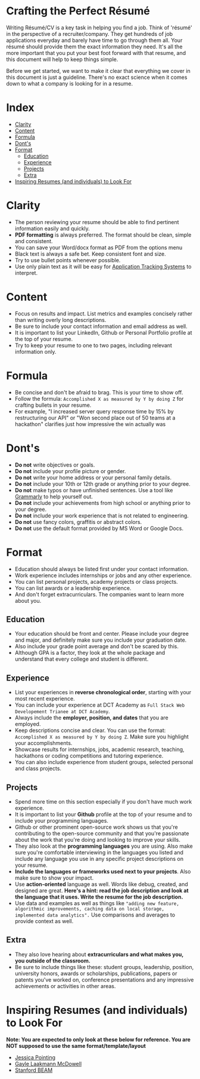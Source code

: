 # Crafting the Perfect Résumé

Writing Résumé/CV is a key task in helping you find a job. Think of 'résumé' in the perspective of a recruiter/company. They get hundreds of job applications everyday and barely have time to go through them all. Your résumé should provide them the exact information they need.  It's all the more important that you put your best foot forward with that resume, and this document will help to keep things simple.

Before we get started, we want to make it clear that everything we cover in this document is just a guideline. There's no exact science when it comes down to what a company is looking for in a resume.

# Index

* [Clarity](#clarity)
* [Content](#content)
* [Formula](#formula)
* [Dont's](#donts)
* [Format](#format)
    * [Education](#education)
    * [Experience](#experience)
    * [Projects](#projects)
    * [Extra](#extra)
* [Inspiring Resumes (and individuals) to Look For](#inspiring-resumes-and-individuals-to-look-for)

# Clarity

* The person reviewing your resume should be able to find pertinent information easily and quickly.
* **PDF formatting** is always preferred. The format should be clean, simple and consistent.
* You can save your Word/docx format as PDF from the options menu
* Black text is always a safe bet. Keep consistent font and size.
* Try to use bullet points whenever possible.
* Use only plain text as it will be easy for [Application Tracking Systems](https://en.wikipedia.org/wiki/Applicant_tracking_system) to interpret.

# Content

* Focus on results and impact. List metrics and examples concisely rather than writing overly long descriptions.
* Be sure to include your contact information and email address as well. 
* It is important to list your LinkedIn, Github or Personal Portfolio profile at the top of your resume.
* Try to keep your resume to one to two pages, including relevant information only.

# Formula

* Be concise and don't be afraid to brag. This is your time to show off.
* Follow the formula: ```Accomplished X as measured by Y by doing Z``` for crafting bullets in your resume.
* For example, "I increased server query response time by 15% by restructuring our API" or "Won second place out of 50
teams at a hackathon" clarifies just how impressive the win actually was

# Dont's

* **Do not** write objectives or goals.
* **Do not** include your profile picture or gender.
* **Do not** write your home address or your personal family details.
* **Do not** include your 10th or 12th grade or anything prior to your degree.
* **Do not** make typos or have unfinished sentences. Use a tool like [Grammarly](https://grammarly.com) to help yourself out.
* **Do not** include your achievements from high school or anything prior to your degree.
* **Do not** include your work experience that is not related to engineering.
* **Do not** use fancy colors, graffitis or abstract colors.
* **Do not** use the default format provided by MS Word or Google Docs.

# Format

* Education should always be listed first under your contact information.
* Work experience includes internships or jobs and any other experience.
* You can list personal projects, academy projects or class projects.
* You can list awards or a leadership experience. 
* And don't forget extracurriculars. The companies want to learn more about you.

## Education

* Your education should be front and center. Please include your degree and major, and definitely make sure you include your graduation date.
* Also include your grade point average and don't be scared by this.
* Although GPA is a factor, they look at the whole package and understand that every college and student is different.

## Experience

* List your experiences in **reverse chronological order**, starting with your most recent experience.
* You can include your experience at DCT Academy as ```Full Stack Web Developement Trianee at DCT Academy```.
* Always include the **employer, position, and dates** that you are employed.
* Keep descriptions concise and clear. You can use the format: ```Accomplished X as measured by Y by doing Z```. Make sure you highlight your accomplishments.
* Showcase results for internships, jobs, academic research, teaching, hackathons or coding competitions and tutoring experience.
* You can also include experience from student groups, selected personal and class projects.

## Projects

* Spend more time on this section especially if you don't have much work experience.
* It is important to list your **Github** profile at the top of your resume and to include your programming languages.
* Github or other prominent open-source work shows us that you're contributing to the open-source community and that you're passionate about the work that you're doing and looking to improve your skills.
* They also look at the **programming languages** you are using. Also make sure you're comfortable interviewing in the languages you listed and include any language you use in any specific project descriptions on your resume.
* **Include the languages or frameworks used next to your projects**. Also make sure to show your impact.
* Use **action-oriented** language as well. Words like debug, created, and designed are great. **Here's a hint: read the job description and look at the language that it uses. Write the resume for the job description.**
* Use data and examples as well as things like ```"adding new feature, algorithmic improvements, caching data on local storage, implemented data analytics".``` Use comparisons and averages to provide context as well.

## Extra 

* They also love hearing about **extracurriculars and what makes you, you outside of the classroom.** 
* Be sure to include things like these: student groups, leadership, position, university honors, awards or scholarships, publications, papers or patents you've worked on, conference presentations and any impressive
achievements or activities in other areas.

# Inspiring Resumes (and individuals) to Look For

**Note: You are expected to only look at these below for reference. You are NOT supposed to use the same format/template/layout**

* [Jessica Pointing](https://www.businessinsider.in/See-the-resume-that-helped-a-college-student-land-internship-offers-from-Google-Facebook-Apple-and-Goldman-Sachs/articleshow/56899122.cms)
* [Gayle Laakmann McDowell](https://www.careercup.com/resume)
* [Stanford BEAM](https://beam.stanford.edu/sites/g/files/sbiybj10361/f/resume_and_cover_letter_examples.pdf)
